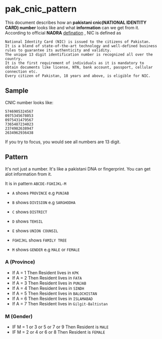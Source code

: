 # pak_cnic_pattern
This document describes how an **pakistani cnic(NATIONAL IDENTITY CARD) number** looks like and what **information** can we get from it.
According to official **NADRA** [defination](https://www.nadra.gov.pk/identity/identity-cnic) , NIC is defined as
```
National Identity Card (NIC) is issued to the citizens of Pakistan. 
It is a blend of state-of-the-art technology and well-defined business rules to guarantee its authenticity and validity. 
The unique 13 digit identification number is recognized all over the country. 
It is the first requirement of individuals as it is mandatory to obtain documents like license, NTN, bank account, passport, cellular connection etc. 
Every citizen of Pakistan, 18 years and above, is eligible for NIC.
```
## Sample 
CNIC number looks like:
```
5746905324567
0975345678053
0975431479567
7365487234023
2374982638947
2634962936438
```
If you try to focus, you would see all numbers are 13 digit.

## Pattern
It's not just a number. It's like a pakistani DNA or fingerprint. You can get alot information from it. 

It is in pattern `ABCDE-FGHIJKL-M`

- `A` shows `PROVINCE` e.g `PUNJAB`
- `B` shows `DIVISION` e.g `SARGHODHA`
- `C` shows `DISTRICT`
- `D` shows `TEHSIL`  
- `E` shows `UNION COUNSIL`  

- `FGHIJKL` shows `FAMILY TREE`

- `M` shows `GENDER` e.g `MALE` or `FEMALE`

### A (Province)
- If A = 1 Then Resident lives in `KPK`
- If A = 2 Then Resident lives in `FATA`
- If A = 3 Then Resident lives in `PUNJAB`
- If A = 4 Then Resident lives in `SINDH`
- If A = 5 Then Resident lives in `BALOCHISTAN`
- If A = 6 Then Resident lives in `ISLAMABAD`
- If A = 7 Then Resident lives in `Gilgit-Baltistan`


### M (Gender)
- IF M = 1 or 3 or 5 or 7 or 9 Then Resident is `MALE`
- IF M = 2 or 4 or 6 or 8      Then Resident is `FEMALE`



